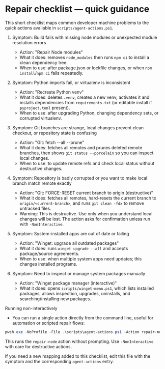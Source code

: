 # Repair checklist — quick guidance

This short checklist maps common developer machine problems to the quick actions available in `scripts/agent-actions.ps1`.

1) Symptom: Build fails with missing node modules or unexpected module resolution errors
   - Action: "Repair Node modules"
   - What it does: removes `node_modules` then runs `npm ci` to install a clean dependency tree.
   - When to use: after package.json or lockfile changes, or when `npm install`/`npm ci` fails repeatedly.

2) Symptom: Python imports fail, or virtualenv is inconsistent
   - Action: "Recreate Python venv"
   - What it does: deletes `.venv`, creates a new venv, activates it and installs dependencies from `requirements.txt` (or editable install if `pyproject.toml` present).
   - When to use: after upgrading Python, changing dependency sets, or corrupted virtualenv.

3) Symptom: Git branches are strange, local changes prevent clean checkout, or repository state is confusing
   - Action: "Git: fetch --all --prune"
   - What it does: fetches all remotes and prunes deleted remote branches, then shows `git status --porcelain` so you can inspect local changes.
   - When to use: to update remote refs and check local status without destructive changes.

4) Symptom: Repository is badly corrupted or you want to make local branch match remote exactly
   - Action: "Git: FORCE-RESET current branch to origin (destructive)"
   - What it does: fetches all remotes, hard-resets the current branch to `origin/<current-branch>`, and runs `git clean -fdx` to remove untracked files.
   - Warning: This is destructive. Use only when you understand local changes will be lost. The action asks for confirmation unless run with `-NonInteractive`.

5) Symptom: System-installed apps are out of date or failing
   - Action: "Winget: upgrade all outdated packages"
   - What it does: runs `winget upgrade --all` and accepts package/source agreements.
   - When to use: when multiple system apps need updates; this changes installed programs.

6) Symptom: Need to inspect or manage system packages manually
   - Action: "Winget package manager (interactive)"
   - What it does: opens `scripts/winget-menu.ps1`, which lists installed packages, allows inspection, upgrades, uninstalls, and searching/installing new packages.

Running non-interactively
- You can run a single action directly from the command line, useful for automation or scripted repair flows:

```powershell
pwsh.exe -NoProfile -File .\scripts\agent-actions.ps1 -Action repair-node -NonInteractive
```

This runs the `repair-node` action without prompting. Use `-NonInteractive` with care for destructive actions.

If you need a new mapping added to this checklist, edit this file with the symptom and the corresponding `agent-actions` entry.
